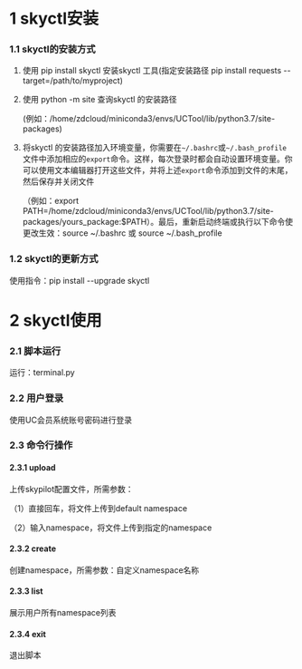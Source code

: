 # 1 skyctl安装

### 1.1 skyctl的安装方式

1) 使用 pip install skyctl 安装skyctl 工具(指定安装路径 pip install requests --target=/path/to/myproject)

2) 使用 python -m site 查询skyctl 的安装路径

   (例如：/home/zdcloud/miniconda3/envs/UCTool/lib/python3.7/site-packages)

3) 将skyctl 的安装路径加入环境变量，你需要在`~/.bashrc`或`~/.bash_profile`文件中添加相应的`export`命令。这样，每次登录时都会自动设置环境变量。你可以使用文本编辑器打开这些文件，并将上述`export`命令添加到文件的末尾，然后保存并关闭文件

   （例如：export PATH=/home/zdcloud/miniconda3/envs/UCTool/lib/python3.7/site-packages/yours_package:$PATH）。最后，重新启动终端或执行以下命令使更改生效：source ~/.bashrc 或 source ~/.bash_profile

### 1.2 skyctl的更新方式

使用指令：pip install --upgrade skyctl 

# 2 skyctl使用

### 2.1 脚本运行

运行：terminal.py

### 2.2 用户登录

使用UC会员系统账号密码进行登录

### 2.3 命令行操作

#### 2.3.1 upload

上传skypilot配置文件，所需参数：

（1）直接回车，将文件上传到default namespace 

（2）输入namespace，将文件上传到指定的namespace

#### 2.3.2 create

创建namespace，所需参数：自定义namespace名称

#### 2.3.3 list

展示用户所有namespace列表

#### 2.3.4 exit

退出脚本
